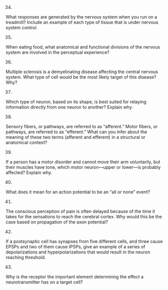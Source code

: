 34. 

What responses are generated by the nervous system when you run on a
treadmill? Include an example of each type of tissue that is under nervous
system control.

35. 

When eating food, what anatomical and functional divisions of the nervous
system are involved in the perceptual experience?

36. 

Multiple sclerosis is a demyelinating disease affecting the central nervous
system. What type of cell would be the most likely target of this disease?
Why?

37. 

Which type of neuron, based on its shape, is best suited for relaying
information directly from one neuron to another? Explain why.

38. 

Sensory fibers, or pathways, are referred to as “afferent.” Motor fibers, or
pathways, are referred to as “efferent.” What can you infer about the meaning
of these two terms (afferent and efferent) in a structural or anatomical
context?

39. 

If a person has a motor disorder and cannot move their arm voluntarily, but
their muscles have tone, which motor neuron—upper or lower—is probably
affected? Explain why.

40. 

What does it mean for an action potential to be an “all or none” event?

41. 

The conscious perception of pain is often delayed because of the time it takes
for the sensations to reach the cerebral cortex. Why would this be the case
based on propagation of the axon potential?

42. 

If a postsynaptic cell has synapses from five different cells, and three cause
EPSPs and two of them cause IPSPs, give an example of a series of
depolarizations and hyperpolarizations that would result in the neuron
reaching threshold.

43. 

Why is the receptor the important element determining the effect a
neurotransmitter has on a target cell?

